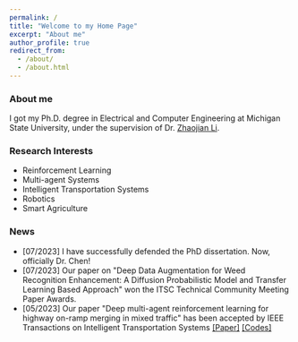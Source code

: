 ```yaml
---
permalink: /
title: "Welcome to my Home Page"
excerpt: "About me"
author_profile: true
redirect_from: 
  - /about/
  - /about.html
---
```


### About me
I got my Ph.D. degree in Electrical and Computer Engineering at Michigan State University, under the supervision of Dr. [Zhaojian Li](https://www.egr.msu.edu/rival/). 

### Research Interests
- Reinforcement Learning
- Multi-agent Systems
- Intelligent Transportation Systems
- Robotics
- Smart Agriculture

### News
- [07/2023] I have successfully defended the PhD dissertation. Now, officially Dr. Chen!
- [07/2023] Our paper on "Deep Data Augmentation for Weed Recognition Enhancement: A Diffusion Probabilistic Model and Transfer Learning Based Approach" won the ITSC Technical Community Meeting Paper Awards.
- [05/2023] Our paper "Deep multi-agent reinforcement learning for highway on-ramp merging in mixed traffic" has been accepted by IEEE Transactions on Intelligent Transportation Systems [[Paper]](https://ieeexplore.ieee.org/abstract/document/10159552) [[Codes]](https://github.com/DongChen06/MARL_CAVs)


<script type='text/javascript' id='clustrmaps' src='//cdn.clustrmaps.com/map_v2.js?cl=ffffff&w=300&t=tt&d=SwUv9j7dZkNLy25NFF2QqQ3t7PxjENqQJIJ1Qcc3hPY&co=2d78ad&cmo=3acc3a&cmn=ff5353&ct=ffffff'></script>
